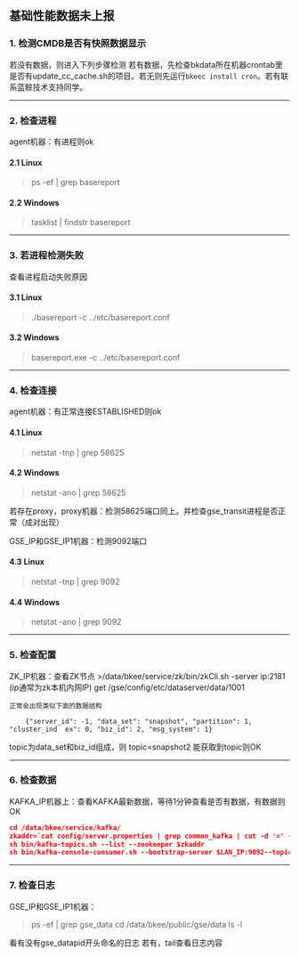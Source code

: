 ## 基础性能数据未上报
### 1. 检测CMDB是否有快照数据显示
若没有数据，则进入下列步骤检测
若有数据，先检查bkdata所在机器crontab里是否有update_cc_cache.sh的项目。若无则先运行`bkeec install cron`。若有联系蓝鲸技术支持同学。

-----
### 2. 检查进程
agent机器：有进程则ok

#### 2.1 Linux
>ps -ef | grep basereport

#### 2.2 Windows
>tasklist | findstr basereport

-----
### 3. 若进程检测失败
查看进程启动失败原因

#### 3.1 Linux
> ./basereport -c ../etc/basereport.conf

#### 3.2 Windows
> basereport.exe -c ../etc/basereport.conf

-----
### 4. 检查连接
agent机器：有正常连接ESTABLISHED则ok

#### 4.1 Linux
>netstat -tnp | grep 58625

#### 4.2 Windows
>netstat -ano | grep 58625

若存在proxy，proxy机器：检测58625端口同上。并检查gse_transit进程是否正常（成对出现）

GSE_IP和GSE_IP1机器：检测9092端口

#### 4.3 Linux
>netstat -tnp | grep 9092

#### 4.4 Windows
>netstat -ano | grep 9092

-----
### 5. 检查配置
ZK_IP机器：查看ZK节点
		>/data/bkee/service/zk/bin/zkCli.sh -server ip:2181 (ip通常为zk本机内网IP)
	get /gse/config/etc/dataserver/data/1001

	正常会出现类似下面的数据结构
```
	{"server_id": -1, "data_set": "snapshot", "partition": 1, "cluster_ind	ex": 0, "biz_id": 2, "msg_system": 1}
```

topic为data_set和biz_id组成，则
topic=snapshot2
能获取到topic则OK

-----
### 6. 检查数据
KAFKA_IP机器上：查看KAFKA最新数据，等待1分钟查看是否有数据，有数据则OK

```json
cd /data/bkee/service/kafka/
zkaddr=`cat config/server.properties | grep common_kafka | cut -d '=' -f 2`
sh bin/kafka-topics.sh --list --zookeeper $zkaddr
sh bin/kafka-console-consumer.sh --bootstrap-server $LAN_IP:9092--topic $topic（第5步查询到的）
```

-----
### 7. 检查日志
GSE_IP和GSE_IP1机器：
> ps -ef | grep gse_data
cd /data/bkee/public/gse/data
ls -l

看有没有gse_datapid开头命名的日志
若有，tail查看日志内容


